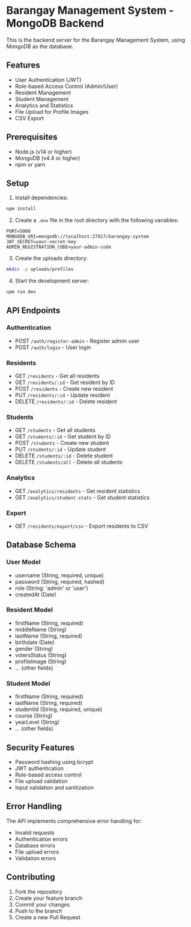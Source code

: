 # Barangay Management System - MongoDB Backend

This is the backend server for the Barangay Management System, using MongoDB as the database.

## Features

- User Authentication (JWT)
- Role-based Access Control (Admin/User)
- Resident Management
- Student Management
- Analytics and Statistics
- File Upload for Profile Images
- CSV Export

## Prerequisites

- Node.js (v14 or higher)
- MongoDB (v4.4 or higher)
- npm or yarn

## Setup

1. Install dependencies:
```bash
npm install
```

2. Create a `.env` file in the root directory with the following variables:
```env
PORT=5000
MONGODB_URI=mongodb://localhost:27017/barangay-system
JWT_SECRET=your-secret-key
ADMIN_REGISTRATION_CODE=your-admin-code
```

3. Create the uploads directory:
```bash
mkdir -p uploads/profiles
```

4. Start the development server:
```bash
npm run dev
```

## API Endpoints

### Authentication
- POST `/auth/register-admin` - Register admin user
- POST `/auth/login` - User login

### Residents
- GET `/residents` - Get all residents
- GET `/residents/:id` - Get resident by ID
- POST `/residents` - Create new resident
- PUT `/residents/:id` - Update resident
- DELETE `/residents/:id` - Delete resident

### Students
- GET `/students` - Get all students
- GET `/students/:id` - Get student by ID
- POST `/students` - Create new student
- PUT `/students/:id` - Update student
- DELETE `/students/:id` - Delete student
- DELETE `/students/all` - Delete all students

### Analytics
- GET `/analytics/residents` - Get resident statistics
- GET `/analytics/student-stats` - Get student statistics

### Export
- GET `/residents/export/csv` - Export residents to CSV

## Database Schema

### User Model
- username (String, required, unique)
- password (String, required, hashed)
- role (String: 'admin' or 'user')
- createdAt (Date)

### Resident Model
- firstName (String, required)
- middleName (String)
- lastName (String, required)
- birthdate (Date)
- gender (String)
- votersStatus (String)
- profileImage (String)
- ... (other fields)

### Student Model
- firstName (String, required)
- lastName (String, required)
- studentId (String, required, unique)
- course (String)
- yearLevel (String)
- ... (other fields)

## Security Features

- Password hashing using bcrypt
- JWT authentication
- Role-based access control
- File upload validation
- Input validation and sanitization

## Error Handling

The API implements comprehensive error handling for:
- Invalid requests
- Authentication errors
- Database errors
- File upload errors
- Validation errors

## Contributing

1. Fork the repository
2. Create your feature branch
3. Commit your changes
4. Push to the branch
5. Create a new Pull Request 